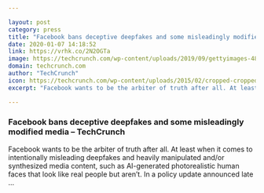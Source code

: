 ```yaml
---

layout: post
category: press
title: "Facebook bans deceptive deepfakes and some misleadingly modified media"
date: 2020-01-07 14:18:52
link: https://vrhk.co/2N2OGTa
image: https://techcrunch.com/wp-content/uploads/2019/09/gettyimages-487867268.jpg?w=618
domain: techcrunch.com
author: "TechCrunch"
icon: https://techcrunch.com/wp-content/uploads/2015/02/cropped-cropped-favicon-gradient.png?w=180
excerpt: "Facebook wants to be the arbiter of truth after all. At least when it comes to intentionally misleading deepfakes and heavily manipulated and/or synthesized media content, such as AI-generated photorealistic human faces that look like real people but aren’t. In a policy update announced late …"

---
```


### Facebook bans deceptive deepfakes and some misleadingly modified media – TechCrunch

Facebook wants to be the arbiter of truth after all. At least when it comes to intentionally misleading deepfakes and heavily manipulated and/or synthesized media content, such as AI-generated photorealistic human faces that look like real people but aren’t. In a policy update announced late …